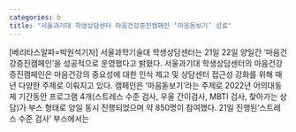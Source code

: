 ```yaml
---
categories: b
title: "서울과기대 학생상담센터 마음건강증진캠페인 ‘마음돋보기’ 성료"
---
```

[베리타스알파=박원석기자] 서울과학기술대 학생상담센터는 21일 22일 양일간 ‘마음건강증진캠페인’을 성공적으로 운영했다고 밝혔다. 서울과기대 학생상담센터의 마음건강증진캠페인은 마음건강의 중요성에 대한 인식 제고 및 상담센터 접근성 강화를 위해 매년 다양한 주제로 이뤄지고 있다. 캠페인은 ‘마음돋보기’라는 주제로 2022년 어의대동제 기간동안 프로그램 4개(스트레스 수준 검사, 우울 간이검사, MBTI 검사, 찾아가는 상담)가 부스 형태로 양일 동시 진행되었으며 약 850명이 참여했다. 21일 진행된‘스트레스 수준 검사’ 부스에서는
